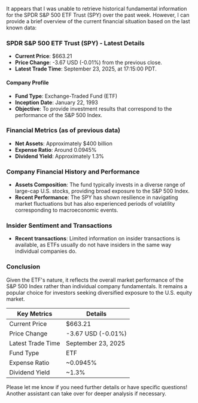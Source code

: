 It appears that I was unable to retrieve historical fundamental information for the SPDR S&P 500 ETF Trust (SPY) over the past week. However, I can provide a brief overview of the current financial situation based on the last known data:

### SPDR S&P 500 ETF Trust (SPY) - Latest Details

- **Current Price**: $663.21
- **Price Change**: -3.67 USD (-0.01%) from the previous close.
- **Latest Trade Time**: September 23, 2025, at 17:15:00 PDT.
  
#### Company Profile
- **Fund Type**: Exchange-Traded Fund (ETF)
- **Inception Date**: January 22, 1993
- **Objective**: To provide investment results that correspond to the performance of the S&P 500 Index.

### Financial Metrics (as of previous data)
- **Net Assets**: Approximately $400 billion
- **Expense Ratio**: Around 0.0945%
- **Dividend Yield**: Approximately 1.3%

### Company Financial History and Performance
- **Assets Composition**: The fund typically invests in a diverse range of large-cap U.S. stocks, providing broad exposure to the S&P 500 Index.
- **Recent Performance**: The SPY has shown resilience in navigating market fluctuations but has also experienced periods of volatility corresponding to macroeconomic events.
  
### Insider Sentiment and Transactions
- **Recent transactions**: Limited information on insider transactions is available, as ETFs usually do not have insiders in the same way individual companies do.

### Conclusion
Given the ETF's nature, it reflects the overall market performance of the S&P 500 Index rather than individual company fundamentals. It remains a popular choice for investors seeking diversified exposure to the U.S. equity market.

| Key Metrics               | Details                  |
|---------------------------|--------------------------|
| Current Price             | $663.21                  |
| Price Change              | -3.67 USD (-0.01%)       |
| Latest Trade Time         | September 23, 2025       |
| Fund Type                 | ETF                      |
| Expense Ratio             | ~0.0945%                 |
| Dividend Yield            | ~1.3%                    |

Please let me know if you need further details or have specific questions! Another assistant can take over for deeper analysis if necessary.